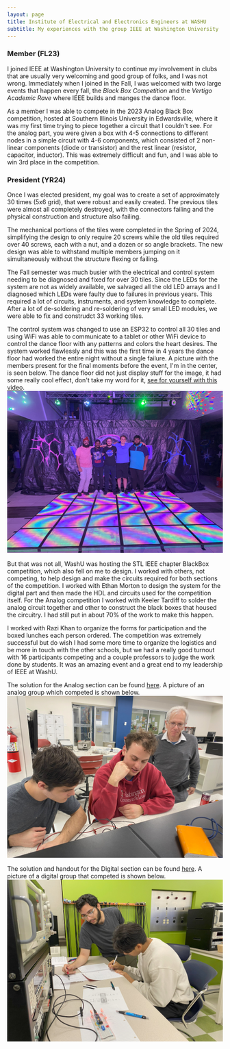 ```yaml
---
layout: page
title: Institute of Electrical and Electronics Engineers at WASHU
subtitle: My experiences with the group IEEE at Washington University
---
```


### Member (FL23)
I joined IEEE at Washington University to continue my involvement in clubs that are usually very welcoming and good group of folks, and I was not wrong. Immediately when I joined in the Fall, I was welcomed with two large events that happen every fall, the _Black Box Competition_ and the _Vertigo Academic Rave_ where IEEE builds and manges the dance floor. 

As a member I was able to compete in the 2023 Analog Black Box competition, hosted at Southern Illinois University in Edwardsville, where it was my first time trying to piece together a circuit that I couldn't see. For the analog part, you were given a box with 4-5 connections to different nodes in a simple circuit with 4-6 components, which consisted of 2 non-linear components (diode or transistor) and the rest linear (resistor, capacitor, inductor). This was extremely difficult and fun, and I was able to win 3rd place in the competition.

### President (YR24)
Once I was elected president, my goal was to create a set of approximately 30 times (5x6 grid), that were robust and easily created. The previous tiles were almost all completely destroyed, with the connectors failing and the physical construction and structure also failing. 

The mechanical portions of the tiles were completed in the Spring of 2024, simplifying the design to only require 20 screws while the old tiles required over 40 screws, each with a nut, and a dozen or so angle brackets. The new design was able to withstand multiple members jumping on it simultaneously without the structure flexing or failing. 

The Fall semester was much busier with the electrical and control system needing to be diagnosed and fixed for over 30 tiles. Since the LEDs for the system are not as widely available, we salvaged all the old LED arrays and I diagnosed which LEDs were faulty due to failures in previous years. This required a lot of circuits, instruments, and system knowledge to complete. After a lot of de-soldering and re-soldering of very small LED modules, we were able to fix and construdct 33 working tiles. 

The control system was changed to use an ESP32 to control all 30 tiles and using WiFi was able to communicate to a tablet or other WiFi device to control the dance floor with any patterns and colors the heart desires. The system worked flawlessly and this was the first time in 4 years the dance floor had worked the entire night without a single failure. A picture with the members present for the final moments before the event, I'm in the center, is seen below. The dance floor did not just display stuff for the image, it had some really cool effect, don't take my word for it, <a href="https://kubasmatt.github.io/activites/Vertigo_Dance_Floor_Example.mp4" target="_blank" rel="noopener noreferrer">see for yourself with this video</a>.
![IEEE Vertigo Group Photo](./Vertigo_Group_Photo.jpg)

But that was not all, WashU was hosting the STL IEEE chapter BlackBox competition, which also fell on me to design. I worked with others, not competing, to help design and make the circuits required for both sections of the competition. I worked with Ethan Morton to design the system for the digital part and then made the HDL and circuits used for the competition itself. For the Analog competition I worked with Keeler Tardiff to solder the analog circuit together and other to construct the black boxes that housed the circuitry. I had still put in about 70% of the work to make this happen.

I worked with Razi Khan to organize the forms for participation and the boxed lunches each person ordered. The competition was extremely successful but do wish I had some more time to organize the logistics and be more in touch with the other schools, but we had a really good turnout with 16 participants competing and a couple professors to judge the work done by students. It was an amazing event and a great end to my leadership of IEEE at WashU.

The solution for the Analog section can be found <a href="https://kubasmatt.github.io/activites/IEEE_Analog_BlackBox_Solution_2024_MKubas.pdf" target="_blank" rel="noopener noreferrer">here</a>. A picture of an analog group which competed is shown below.
![BlackBox Analog](./blackbox_analog.jpg)

The solution and handout for the Digital section can be found <a href="https://kubasmatt.github.io/activites/IEEE_Digital_Blackbox_Solution_2024_MKubas.pdf" target="_blank" rel="noopener noreferrer">here</a>. A picture of a digital group that competed is shown below.
![BlackBox Digital](./blackbox_digital.jpg)